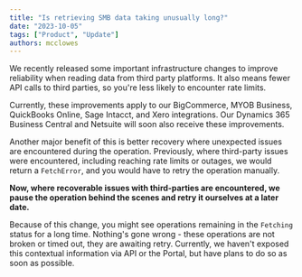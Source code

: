 ```yaml
---
title: "Is retrieving SMB data taking unusually long?"
date: "2023-10-05"
tags: ["Product", "Update"]
authors: mcclowes
---
```


We recently released some important infrastructure changes to improve reliability when reading data from third party platforms. It also means fewer API calls to third parties, so you're less likely to encounter rate limits.

<!--truncate-->

Currently, these improvements apply to our BigCommerce, MYOB Business, QuickBooks Online, Sage Intacct, and Xero integrations. Our Dynamics 365 Business Central and Netsuite will soon also receive these improvements.

Another major benefit of this is better recovery where unexpected issues are encountered during the operation. Previously, where third-party issues were encountered, including reaching rate limits or outages, we would return a `FetchError`, and you would have to retry the operation manually.

**Now, where recoverable issues with third-parties are encountered, we pause the operation behind the scenes and retry it ourselves at a later date.**

Because of this change, you might see operations remaining in the `Fetching` status for a long time. Nothing's gone wrong - these operations are not broken or timed out, they are awaiting retry. Currently, we haven't exposed this contextual information via API or the Portal, but have plans to do so as soon as possible.
